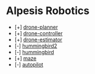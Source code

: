 
Alpesis Robotics
==============================================================================

- [+] [drone-planner](https://github.com/alpesis-robotics/drone-planner)
- [+] [drone-controller](https://github.com/alpesis-robotics/drone-controller)
- [+] [drone-estimator](https://github.com/alpesis-robotics/drone-estimator)
- [-] [hummingbird2](https://github.com/alpesis-robotics/hummingbird2)
- [-] [hummingbird](https://github.com/alpesis-robotics/hummingbird)
- [+] [maze](https://github.com/alpesis-robotics/maze)
- [-] [autopilot](https://github.com/alpesis-robotics/autopilot)
